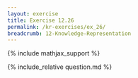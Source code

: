 ```yaml
---
layout: exercise
title: Exercise 12.26
permalink: /kr-exercises/ex_26/
breadcrumb: 12-Knowledge-Representation
---
```


{% include mathjax_support %}

<div><i class="arrow-up loader" data-chapter="kr-exercises" data-exercise="ex_26" data-rating="0"></i></div>
{% include_relative question.md %}
